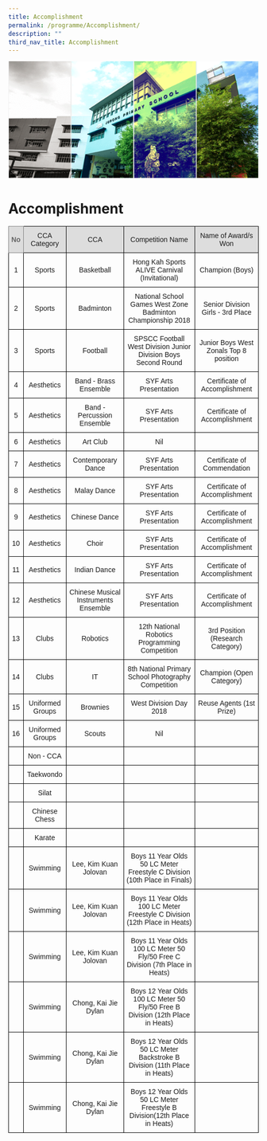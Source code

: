 ```yaml
---
title: Accomplishment
permalink: /programme/Accomplishment/
description: ""
third_nav_title: Accomplishment
---
```

![](/images/Banner.png)

Accomplishment
==============

<style type="text/css">
.tg  {border-collapse:collapse;border-spacing:0;}
.tg td{border-color:black;border-style:solid;border-width:1px;font-family:Arial, sans-serif;font-size:14px;
  overflow:hidden;padding:10px 5px;word-break:normal;}
.tg th{border-color:black;border-style:solid;border-width:1px;font-family:Arial, sans-serif;font-size:14px;
  font-weight:normal;overflow:hidden;padding:10px 5px;word-break:normal;}
.tg .tg-xmis{background-color:#dddddd;border-color:inherit;color:#666;font-weight:bold;text-align:center;vertical-align:middle}
.tg .tg-ya3q{background-color:#dddddd;text-align:center;vertical-align:middle}
.tg .tg-nrix{text-align:center;vertical-align:middle}
</style>
<table class="tg">
<thead>
  <tr>
    <th class="tg-xmis">No</th>
    <th class="tg-ya3q">CCA Category</th>
    <th class="tg-ya3q">CCA</th>
    <th class="tg-ya3q">Competition Name</th>
    <th class="tg-ya3q">Name of Award/s Won</th>
  </tr>
</thead>
<tbody>
  <tr>
    <td class="tg-nrix">1</td>
    <td class="tg-nrix">Sports</td>
    <td class="tg-nrix">Basketball</td>
    <td class="tg-nrix">Hong Kah Sports ALIVE Carnival (Invitational)</td>
    <td class="tg-nrix">Champion (Boys)</td>
  </tr>
  <tr>
    <td class="tg-nrix">2</td>
    <td class="tg-nrix">Sports</td>
    <td class="tg-nrix">Badminton</td>
    <td class="tg-nrix">National School Games West Zone Badminton Championship 2018</td>
    <td class="tg-nrix">Senior Division Girls - 3rd Place</td>
  </tr>
  <tr>
    <td class="tg-nrix">3</td>
    <td class="tg-nrix">Sports</td>
    <td class="tg-nrix">Football</td>
    <td class="tg-nrix">SPSCC Football West Division Junior Division Boys Second Round</td>
    <td class="tg-nrix">Junior Boys West Zonals Top 8 position</td>
  </tr>
  <tr>
    <td class="tg-nrix">4</td>
    <td class="tg-nrix">Aesthetics</td>
    <td class="tg-nrix">Band - Brass Ensemble</td>
    <td class="tg-nrix">SYF Arts Presentation</td>
    <td class="tg-nrix">Certificate of Accomplishment</td>
  </tr>
  <tr>
    <td class="tg-nrix">5</td>
    <td class="tg-nrix">Aesthetics</td>
    <td class="tg-nrix">Band - Percussion Ensemble</td>
    <td class="tg-nrix">SYF Arts Presentation</td>
    <td class="tg-nrix">Certificate of Accomplishment</td>
  </tr>
  <tr>
    <td class="tg-nrix">6</td>
    <td class="tg-nrix">Aesthetics</td>
    <td class="tg-nrix">Art Club</td>
    <td class="tg-nrix">Nil</td>
    <td class="tg-nrix"> </td>
  </tr>
  <tr>
    <td class="tg-nrix">7</td>
    <td class="tg-nrix">Aesthetics</td>
    <td class="tg-nrix">Contemporary Dance</td>
    <td class="tg-nrix">SYF Arts Presentation</td>
    <td class="tg-nrix">Certificate of Commendation</td>
  </tr>
  <tr>
    <td class="tg-nrix">8</td>
    <td class="tg-nrix">Aesthetics</td>
    <td class="tg-nrix">Malay Dance</td>
    <td class="tg-nrix">SYF Arts Presentation</td>
    <td class="tg-nrix">Certificate of Accomplishment</td>
  </tr>
  <tr>
    <td class="tg-nrix">9</td>
    <td class="tg-nrix">Aesthetics</td>
    <td class="tg-nrix">Chinese Dance</td>
    <td class="tg-nrix">SYF Arts Presentation</td>
    <td class="tg-nrix">Certificate of Accomplishment</td>
  </tr>
  <tr>
    <td class="tg-nrix">10</td>
    <td class="tg-nrix">Aesthetics</td>
    <td class="tg-nrix">Choir</td>
    <td class="tg-nrix">SYF Arts Presentation</td>
    <td class="tg-nrix">Certificate of Accomplishment</td>
  </tr>
  <tr>
    <td class="tg-nrix">11</td>
    <td class="tg-nrix">Aesthetics</td>
    <td class="tg-nrix">Indian Dance</td>
    <td class="tg-nrix">SYF Arts Presentation</td>
    <td class="tg-nrix">Certificate of Accomplishment</td>
  </tr>
  <tr>
    <td class="tg-nrix">12</td>
    <td class="tg-nrix">Aesthetics</td>
    <td class="tg-nrix">Chinese Musical Instruments Ensemble</td>
    <td class="tg-nrix">SYF Arts Presentation</td>
    <td class="tg-nrix">Certificate of Accomplishment</td>
  </tr>
  <tr>
    <td class="tg-nrix">13</td>
    <td class="tg-nrix">Clubs</td>
    <td class="tg-nrix">Robotics</td>
    <td class="tg-nrix">12th National Robotics Programming Competition</td>
    <td class="tg-nrix">3rd Position (Research Category)</td>
  </tr>
  <tr>
    <td class="tg-nrix">14</td>
    <td class="tg-nrix">Clubs</td>
    <td class="tg-nrix">IT</td>
    <td class="tg-nrix">8th National Primary School Photography Competition</td>
    <td class="tg-nrix">Champion (Open Category)</td>
  </tr>
  <tr>
    <td class="tg-nrix">15</td>
    <td class="tg-nrix">Uniformed Groups</td>
    <td class="tg-nrix">Brownies</td>
    <td class="tg-nrix">West Division Day 2018</td>
    <td class="tg-nrix">Reuse Agents (1st Prize)</td>
  </tr>
  <tr>
    <td class="tg-nrix">16</td>
    <td class="tg-nrix">Uniformed Groups</td>
    <td class="tg-nrix">Scouts</td>
    <td class="tg-nrix">Nil</td>
    <td class="tg-nrix"> </td>
  </tr>
  <tr>
    <td class="tg-nrix"> </td>
    <td class="tg-nrix">Non - CCA</td>
    <td class="tg-nrix"> </td>
    <td class="tg-nrix"> </td>
    <td class="tg-nrix"> </td>
  </tr>
  <tr>
    <td class="tg-nrix"> </td>
    <td class="tg-nrix">Taekwondo</td>
    <td class="tg-nrix"> </td>
    <td class="tg-nrix"> </td>
    <td class="tg-nrix"> </td>
  </tr>
  <tr>
    <td class="tg-nrix"> </td>
    <td class="tg-nrix">Silat</td>
    <td class="tg-nrix"> </td>
    <td class="tg-nrix"> </td>
    <td class="tg-nrix"> </td>
  </tr>
  <tr>
    <td class="tg-nrix"> </td>
    <td class="tg-nrix">Chinese Chess</td>
    <td class="tg-nrix"> </td>
    <td class="tg-nrix"> </td>
    <td class="tg-nrix"> </td>
  </tr>
  <tr>
    <td class="tg-nrix"> </td>
    <td class="tg-nrix">Karate</td>
    <td class="tg-nrix"> </td>
    <td class="tg-nrix"> </td>
    <td class="tg-nrix"> </td>
  </tr>
  <tr>
    <td class="tg-nrix"> </td>
    <td class="tg-nrix">Swimming</td>
    <td class="tg-nrix">Lee, Kim Kuan Jolovan</td>
    <td class="tg-nrix">Boys 11 Year Olds 50 LC Meter Freestyle C Division (10th Place in Finals)</td>
    <td class="tg-nrix"> </td>
  </tr>
  <tr>
    <td class="tg-nrix"> </td>
    <td class="tg-nrix">Swimming</td>
    <td class="tg-nrix">Lee, Kim Kuan Jolovan</td>
    <td class="tg-nrix">Boys 11 Year Olds 100 LC Meter Freestyle C Division (12th Place in Heats)</td>
    <td class="tg-nrix"> </td>
  </tr>
  <tr>
    <td class="tg-nrix"> </td>
    <td class="tg-nrix">Swimming</td>
    <td class="tg-nrix">Lee, Kim Kuan Jolovan</td>
    <td class="tg-nrix">Boys 11 Year Olds 100 LC Meter 50 Fly/50 Free C Division (7th Place in Heats)</td>
    <td class="tg-nrix"> </td>
  </tr>
  <tr>
    <td class="tg-nrix"> </td>
    <td class="tg-nrix">Swimming</td>
    <td class="tg-nrix">Chong, Kai Jie Dylan</td>
    <td class="tg-nrix">Boys 12 Year Olds 100 LC Meter 50 Fly/50 Free B Division (12th Place in Heats)</td>
    <td class="tg-nrix"> </td>
  </tr>
  <tr>
    <td class="tg-nrix"> </td>
    <td class="tg-nrix">Swimming</td>
    <td class="tg-nrix">Chong, Kai Jie Dylan</td>
    <td class="tg-nrix">Boys 12 Year Olds 50 LC Meter Backstroke B Division (11th Place in Heats)</td>
    <td class="tg-nrix"> </td>
  </tr>
  <tr>
    <td class="tg-nrix"> </td>
    <td class="tg-nrix">Swimming</td>
    <td class="tg-nrix">Chong, Kai Jie Dylan</td>
    <td class="tg-nrix">Boys 12 Year Olds 50 LC Meter Freestyle B Division(12th Place in Heats)</td>
    <td class="tg-nrix"> </td>
  </tr>
</tbody>
</table>